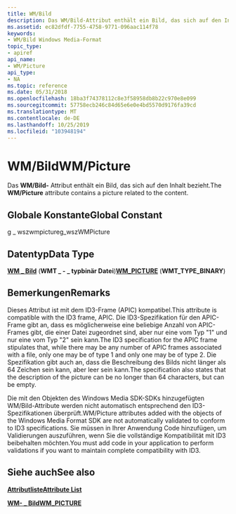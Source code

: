 ```yaml
---
title: WM/Bild
description: Das WM/Bild-Attribut enthält ein Bild, das sich auf den Inhalt bezieht.
ms.assetid: ec82dfdf-7755-4758-9771-096aac114f78
keywords:
- WM/Bild Windows Media-Format
topic_type:
- apiref
api_name:
- WM/Picture
api_type:
- NA
ms.topic: reference
ms.date: 05/31/2018
ms.openlocfilehash: 18ba3f74378112c8e3f58958db8b22c970e8e099
ms.sourcegitcommit: 57758ecb246c84d65e6e0e4bd5570d9176fa39cd
ms.translationtype: MT
ms.contentlocale: de-DE
ms.lasthandoff: 10/25/2019
ms.locfileid: "103948194"
---
```

# <a name="wmpicture"></a><span data-ttu-id="52bca-104">WM/Bild</span><span class="sxs-lookup"><span data-stu-id="52bca-104">WM/Picture</span></span>

<span data-ttu-id="52bca-105">Das **WM/Bild-** Attribut enthält ein Bild, das sich auf den Inhalt bezieht.</span><span class="sxs-lookup"><span data-stu-id="52bca-105">The **WM/Picture** attribute contains a picture related to the content.</span></span>

## <a name="global-constant"></a><span data-ttu-id="52bca-106">Globale Konstante</span><span class="sxs-lookup"><span data-stu-id="52bca-106">Global Constant</span></span>

<span data-ttu-id="52bca-107">g \_ wszwmpicture</span><span class="sxs-lookup"><span data-stu-id="52bca-107">g\_wszWMPicture</span></span>

## <a name="data-type"></a><span data-ttu-id="52bca-108">Datentyp</span><span class="sxs-lookup"><span data-stu-id="52bca-108">Data Type</span></span>

<span data-ttu-id="52bca-109">[**WM \_ Bild**](/previous-versions/windows/desktop/api/wmsdkidl/ns-wmsdkidl-wm_picture) (**WMT \_ - \_ typbinär Datei**)</span><span class="sxs-lookup"><span data-stu-id="52bca-109">[**WM\_PICTURE**](/previous-versions/windows/desktop/api/wmsdkidl/ns-wmsdkidl-wm_picture) (**WMT\_TYPE\_BINARY**)</span></span>

## <a name="remarks"></a><span data-ttu-id="52bca-110">Bemerkungen</span><span class="sxs-lookup"><span data-stu-id="52bca-110">Remarks</span></span>

<span data-ttu-id="52bca-111">Dieses Attribut ist mit dem ID3-Frame (APIC) kompatibel.</span><span class="sxs-lookup"><span data-stu-id="52bca-111">This attribute is compatible with the ID3 frame, APIC.</span></span> <span data-ttu-id="52bca-112">Die ID3-Spezifikation für den APIC-Frame gibt an, dass es möglicherweise eine beliebige Anzahl von APIC-Frames gibt, die einer Datei zugeordnet sind, aber nur eine vom Typ "1" und nur eine vom Typ "2" sein kann.</span><span class="sxs-lookup"><span data-stu-id="52bca-112">The ID3 specification for the APIC frame stipulates that, while there may be any number of APIC frames associated with a file, only one may be of type 1 and only one may be of type 2.</span></span> <span data-ttu-id="52bca-113">Die Spezifikation gibt auch an, dass die Beschreibung des Bilds nicht länger als 64 Zeichen sein kann, aber leer sein kann.</span><span class="sxs-lookup"><span data-stu-id="52bca-113">The specification also states that the description of the picture can be no longer than 64 characters, but can be empty.</span></span>

<span data-ttu-id="52bca-114">Die mit den Objekten des Windows Media SDK-SDKs hinzugefügten WM/Bild-Attribute werden nicht automatisch entsprechend den ID3-Spezifikationen überprüft.</span><span class="sxs-lookup"><span data-stu-id="52bca-114">WM/Picture attributes added with the objects of the Windows Media Format SDK are not automatically validated to conform to ID3 specifications.</span></span> <span data-ttu-id="52bca-115">Sie müssen in Ihrer Anwendung Code hinzufügen, um Validierungen auszuführen, wenn Sie die vollständige Kompatibilität mit ID3 beibehalten möchten.</span><span class="sxs-lookup"><span data-stu-id="52bca-115">You must add code in your application to perform validations if you want to maintain complete compatibility with ID3.</span></span>

## <a name="see-also"></a><span data-ttu-id="52bca-116">Siehe auch</span><span class="sxs-lookup"><span data-stu-id="52bca-116">See also</span></span>

<dl> <dt>

[<span data-ttu-id="52bca-117">**Attributliste**</span><span class="sxs-lookup"><span data-stu-id="52bca-117">**Attribute List**</span></span>](attribute-list.md)
</dt> <dt>

[<span data-ttu-id="52bca-118">**WM- \_ Bild**</span><span class="sxs-lookup"><span data-stu-id="52bca-118">**WM\_PICTURE**</span></span>](/previous-versions/windows/desktop/api/wmsdkidl/ns-wmsdkidl-wm_picture)
</dt> </dl>

 

 




